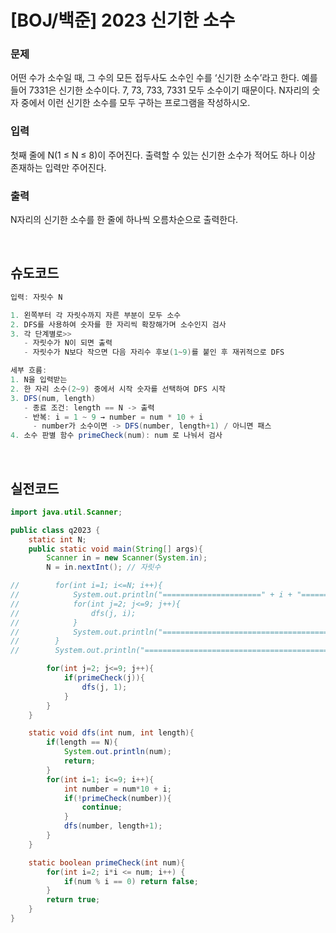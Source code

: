 # [BOJ/백준] 2023 신기한 소수

### 문제

어떤 수가 소수일 때, 그 수의 모든 접두사도 소수인 수를 ‘신기한 소수’라고 한다.
예를 들어 7331은 신기한 소수이다.
7, 73, 733, 7331 모두 소수이기 때문이다.
N자리의 숫자 중에서 이런 신기한 소수를 모두 구하는 프로그램을 작성하시오.

### 입력

첫째 줄에 N(1 ≤ N ≤ 8)이 주어진다.
출력할 수 있는 신기한 소수가 적어도 하나 이상 존재하는 입력만 주어진다.

### 출력

N자리의 신기한 소수를 한 줄에 하나씩 오름차순으로 출력한다.

<br/>

## 슈도코드

```java
입력: 자릿수 N

1. 왼쪽부터 각 자릿수까지 자른 부분이 모두 소수
2. DFS를 사용하여 숫자를 한 자리씩 확장해가며 소수인지 검사
3. 각 단계별로>>
   - 자릿수가 N이 되면 출력
   - 자릿수가 N보다 작으면 다음 자리수 후보(1~9)를 붙인 후 재귀적으로 DFS

세부 흐름:
1. N을 입력받는
2. 한 자리 소수(2~9) 중에서 시작 숫자를 선택하여 DFS 시작
3. DFS(num, length)
   - 종료 조건: length == N -> 출력
   - 반복: i = 1 ~ 9 → number = num * 10 + i
     - number가 소수이면 -> DFS(number, length+1) / 아니면 패스
4. 소수 판별 함수 primeCheck(num): num 로 나눠서 검사
```
<br/>

## 실전코드

```java
import java.util.Scanner;

public class q2023 {
    static int N;
    public static void main(String[] args){
        Scanner in = new Scanner(System.in);
        N = in.nextInt(); // 자릿수

//        for(int i=1; i<=N; i++){
//            System.out.println("======================" + i + "======================");
//            for(int j=2; j<=9; j++){
//                dfs(j, i);
//            }
//            System.out.println("============================================");
//        }
//        System.out.println("============================================");

        for(int j=2; j<=9; j++){
            if(primeCheck(j)){
                dfs(j, 1);
            }
        }
    }

    static void dfs(int num, int length){
        if(length == N){
            System.out.println(num);
            return;
        }
        for(int i=1; i<=9; i++){
            int number = num*10 + i;
            if(!primeCheck(number)){
                continue;
            }
            dfs(number, length+1);
        }
    }

    static boolean primeCheck(int num){
        for(int i=2; i*i <= num; i++) {
            if(num % i == 0) return false;
        }
        return true;
    }
}

```
